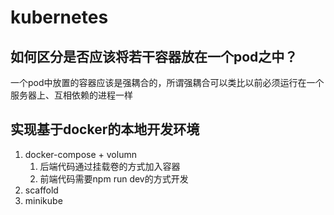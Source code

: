 # kubernetes

## 如何区分是否应该将若干容器放在一个pod之中？
一个pod中放置的容器应该是强耦合的，所谓强耦合可以类比以前必须运行在一个服务器上、互相依赖的进程一样

## 实现基于docker的本地开发环境
1. docker-compose + volumn
    1. 后端代码通过挂载卷的方式加入容器
    2. 前端代码需要npm run dev的方式开发
2. scaffold
3. minikube